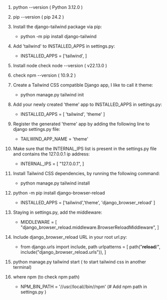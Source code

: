 1) python --version   ( Python 3.12.0 )
2) pip --version   ( pip 24.2  )
3) Install the django-tailwind package via pip:
    - python -m pip install django-tailwind
4) Add 'tailwind' to INSTALLED_APPS in settings.py:
    - INSTALLED_APPS = ['tailwind', ]
5) Install node    check   node --version ( v22.13.0 )
6) check npm --version  ( 10.9.2 )

7) Create a Tailwind CSS compatible Django app, I like to call it theme:
    - python manage.py tailwind init
8) Add your newly created 'theme' app to INSTALLED_APPS in settings.py:
    - INSTALLED_APPS = [ 'tailwind', 'theme' ]
9) Register the generated 'theme' app by adding the following line to django settings.py file:
   - TAILWIND_APP_NAME = 'theme'
10) Make sure that the INTERNAL_IPS list is present in the settings.py file and contains the 127.0.0.1 ip address:
    - INTERNAL_IPS = [
    "127.0.0.1", ]
11) Install Tailwind CSS dependencies, by running the following command:
    - python manage.py tailwind install
12) python -m pip install django-browser-reload
    - INSTALLED_APPS = ['tailwind','theme', 'django_browser_reload' ]
13) Staying in settings.py, add the middleware:
    - MIDDLEWARE = [   "django_browser_reload.middleware.BrowserReloadMiddleware", ]
14) Include django_browser_reload URL in your root url.py:
    - from django.urls import include, path
        urlpatterns = [
            path("__reload__/", include("django_browser_reload.urls")),
        ]
15) python manage.py tailwind start    ( to start tailwind css in another terminal)
16) where npm     (to check npm path)
    - NPM_BIN_PATH = '//usr//local//bin//npm'              (# Add npm path in settings.py )